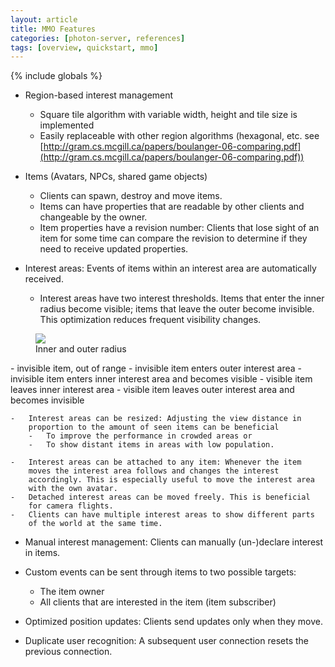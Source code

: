 ```yaml
---
layout: article
title: MMO Features
categories: [photon-server, references]
tags: [overview, quickstart, mmo]
---
```

{% include globals %}

-   Region-based interest management
    - Square tile algorithm with variable width, height and tile size is implemented
    - Easily replaceable with other region algorithms (hexagonal, etc. see [http://gram.cs.mcgill.ca/papers/boulanger-06-comparing.pdf](http://gram.cs.mcgill.ca/papers/boulanger-06-comparing.pdf))

-   Items (Avatars, NPCs, shared game objects)
    -   Clients can spawn, destroy and move items.
    -   Items can have properties that are readable by other clients and
        changeable by the owner.
    -   Item properties have a revision number: Clients that lose sight
        of an item for some time can compare the revision to determine
        if they need to receive updated properties.

-   Interest areas: Events of items within an interest area are
    automatically received.
    -   Interest areas have two interest thresholds. Items that enter
        the inner radius become visible; items that leave the outer
        become invisible. This optimization reduces frequent visibility
        changes. 
     
<figure>
<img src="{{ IMG }}/mmo-feature1.png" />
<figcaption>Inner and outer radius</figcaption>
</figure>
    -   invisible item, out of range
        -   invisible item enters outer interest area
        -   invisible item enters inner interest area and becomes
            visible
        -   visible item leaves inner interest area
        -   visible item leaves outer interest area and becomes
            invisible

    -   Interest areas can be resized: Adjusting the view distance in
        proportion to the amount of seen items can be beneficial
        -   To improve the performance in crowded areas or
        -   To show distant items in areas with low population.

    -   Interest areas can be attached to any item: Whenever the item
        moves the interest area follows and changes the interest
        accordingly. This is especially useful to move the interest area
        with the own avatar.
    -   Detached interest areas can be moved freely. This is beneficial
        for camera flights.
    -   Clients can have multiple interest areas to show different parts
        of the world at the same time.

-   Manual interest management: Clients can manually (un-)declare
    interest in items.
-   Custom events can be sent through items to two possible targets:
    -   The item owner
    -   All clients that are interested in the item (item subscriber)

-   Optimized position updates: Clients send updates only when they
    move.
-   Duplicate user recognition: A subsequent user connection resets the
    previous connection.

